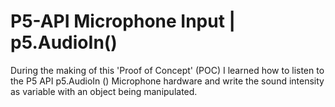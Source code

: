 # P5-API Microphone Input | p5.AudioIn()

During the making of this 'Proof of Concept' (POC) I learned how to listen to the P5 API p5.AudioIn () Microphone hardware and write the sound intensity as variable with an object being manipulated.
